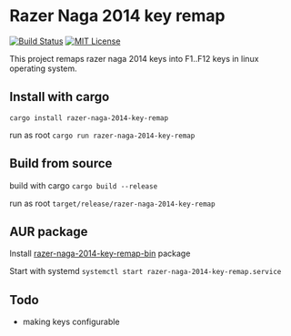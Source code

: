 # Razer Naga 2014 key remap
[![Build Status](https://travis-ci.org/jpodeszwik/razer-naga-2014-key-remap.svg?branch=master)](https://travis-ci.org/jpodeszwik/razer-naga-2014-key-remap)
[![MIT License](https://img.shields.io/badge/license-MIT-brightgreen.svg)](https://github.com/jpodeszwik/razer-naga-2014-key-remap/blob/master/LICENSE)

This project remaps razer naga 2014 keys into F1..F12 keys in linux operating system.

## Install with cargo
`cargo install razer-naga-2014-key-remap`

run as root `cargo run razer-naga-2014-key-remap`

## Build from source
build with cargo `cargo build --release`

run as root `target/release/razer-naga-2014-key-remap`

## AUR package
Install [razer-naga-2014-key-remap-bin](https://aur.archlinux.org/packages/razer-naga-2014-key-remap-bin) package

Start with systemd `systemctl start razer-naga-2014-key-remap.service`

## Todo
* making keys configurable
